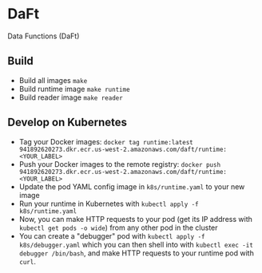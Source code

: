 # DaFt
Data Functions (DaFt)

## Build
- Build all images `make`
- Build runtime image `make runtime`
- Build reader image `make reader`

## Develop on Kubernetes
- Tag your Docker images: `docker tag runtime:latest 941892620273.dkr.ecr.us-west-2.amazonaws.com/daft/runtime:<YOUR_LABEL>`
- Push your Docker images to the remote registry: `docker push 941892620273.dkr.ecr.us-west-2.amazonaws.com/daft/runtime:<YOUR_LABEL>`
- Update the pod YAML config image in `k8s/runtime.yaml` to your new image
- Run your runtime in Kubernetes with `kubectl apply -f k8s/runtime.yaml`
- Now, you can make HTTP requests to your pod (get its IP address with `kubectl get pods -o wide`) from any other pod in the cluster
- You can create a "debugger" pod with `kubectl apply -f k8s/debugger.yaml` which you can then shell into with `kubectl exec -it debugger /bin/bash`, and make HTTP requests to your runtime pod with `curl`.
